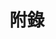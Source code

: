 # 附錄

<figure><img src="https://3090275533-files.gitbook.io/~/files/v0/b/gitbook-x-prod.appspot.com/o/spaces%2FldIEUBhG9c2o7BFGqB0s%2Fuploads%2Fgit-blob-62fbe9c43f274753be9595a97a29e2f000203374%2Fimage%20(1).png?alt=media" alt=""><figcaption></figcaption></figure>